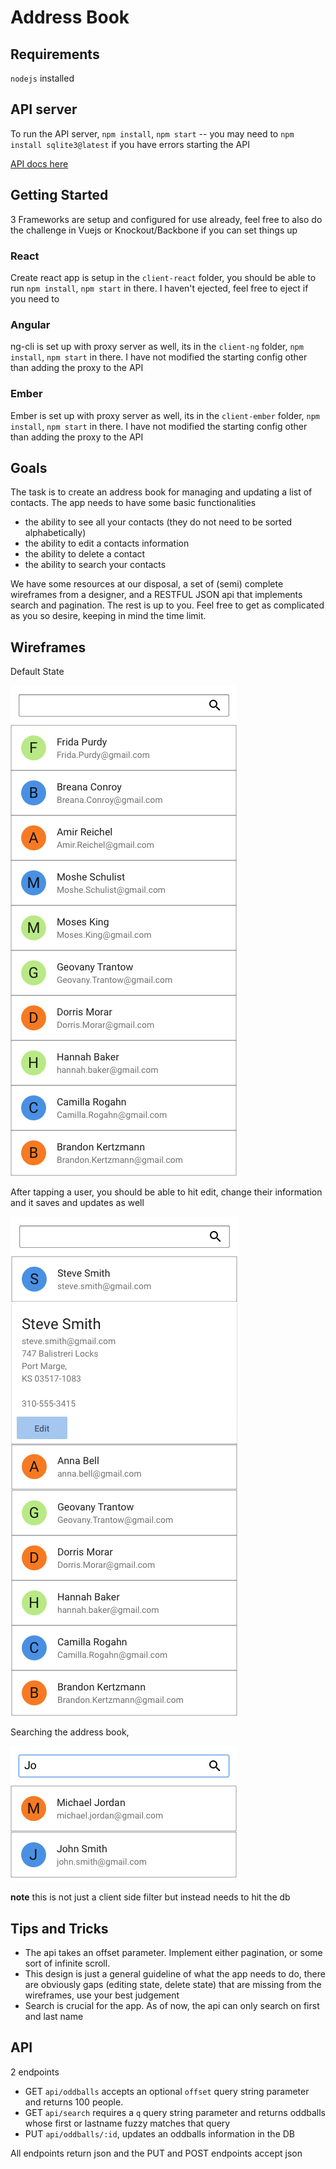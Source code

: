 # Address Book

## Requirements

`nodejs` installed

## API server

To run the API server, `npm install`, `npm start` -- you may need to `npm install sqlite3@latest` if you have errors starting the API

[API docs here](#api)

## Getting Started

3 Frameworks are setup and configured for use already, feel free to also do the challenge in Vuejs or Knockout/Backbone if you can set things up

### React

Create react app is setup in the `client-react` folder, you should be able to run `npm install`, `npm start` in there. I haven't ejected, feel free to eject if you need to

### Angular

ng-cli is set up with proxy server as well, its in the `client-ng` folder, `npm install`, `npm start` in there. I have not modified the starting config other than adding the proxy to the API

### Ember

Ember is set up with proxy server as well, its in the `client-ember` folder, `npm install`, `npm start` in there. I have not modified the starting config other than adding the proxy to the API

## Goals

The task is to create an address book for managing and updating a list of contacts.
The app needs to have some basic functionalities

- the ability to see all your contacts (they do not need to be sorted alphabetically)
- the ability to edit a contacts information
- the ability to delete a contact
- the ability to search your contacts

We have some resources at our disposal, a set of (semi) complete wireframes from a designer, and a RESTFUL JSON api that implements search and pagination. The rest is up to you.
Feel free to get as complicated as you so desire, keeping in mind the time limit.


## Wireframes

Default State

![](mockups/default.png)

After tapping a user, you should be able to hit edit, change their information and it saves and updates as well

![](mockups/expanded.png)


Searching the address book,

![](mockups/Searching.png)

 **note** this is not just a client side filter but instead needs to hit the db


## Tips and Tricks

- The api takes an offset parameter. Implement either pagination, or some sort of infinite scroll.
- This design is just a general guideline of what the app needs to do, there are obviously gaps (editing state, delete state) that are missing from the wireframes, use your best judgement
- Search is crucial for the app. As of now, the api can only search on first and last name
<!-- - You can test the api by [![Run in Postman](https://run.pstmn.io/button.svg)](https://app.getpostman.com/run-collection/60bf8806cd83b8503e2f) -->

## API

2 endpoints

- GET `api/oddballs` accepts an optional `offset` query string parameter and returns 100 people.
- GET `api/search` requires a `q` query string parameter and returns oddballs whose first or lastname fuzzy matches that query
- PUT `api/oddballs/:id`, updates an oddballs information in the DB

All endpoints return json and the PUT and POST endpoints accept json
